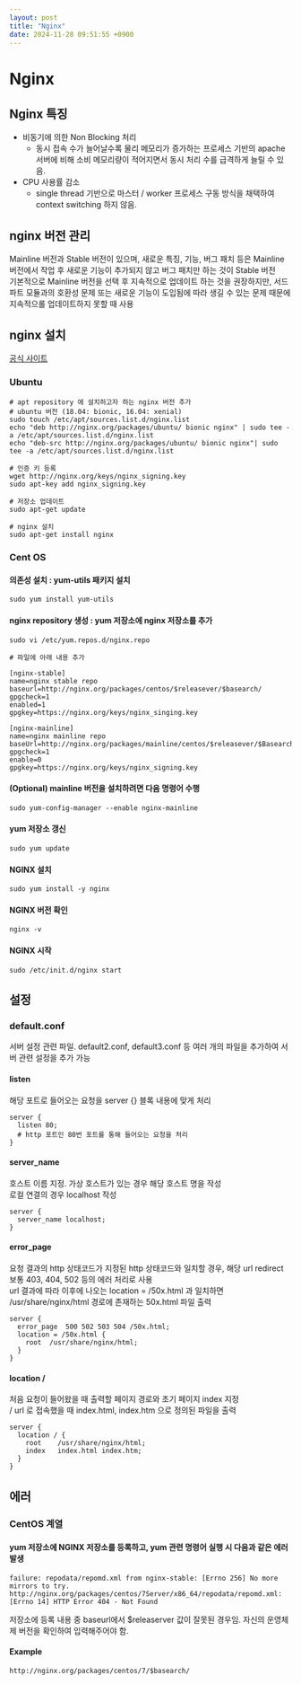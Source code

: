 ```yaml
---
layout: post
title: "Nginx"
date: 2024-11-28 09:51:55 +0900
---
```

# Nginx

## Nginx 특징

- 비동기에 의한 Non Blocking 처리
  - 동시 접속 수가 늘어날수록 물리 메모리가 증가하는 프로세스 기반의 apache 서버에 비해 소비 메모리량이 적어지면서 동시 처리 수를 급격하게 늘릴 수 있음.
- CPU 사용률 감소
  - single thread 기반으로 마스터 / worker 프로세스 구동 방식을 채택하여 context switching 하지 않음.

## nginx 버전 관리
Mainline 버전과 Stable 버전이 있으며, 새로운 특징, 기능, 버그 패치 등은 Mainline 버전에서 작업 후
새로운 기능이 추가되지 않고 버그 패치만 하는 것이 Stable 버전  
기본적으로 Mainline 버전을 선택 후 지속적으로 업데이트 하는 것을 권장하지만, 서드파트 모듈과의 호환성 문제
또는 새로운 기능이 도입됨에 따라 생길 수 있는 문제 때문에 지속적으롤 업데이트하지 못할 때 사용

## nginx 설치

[공식 사이트](https://www.nginx.com/resources/wiki/start/topics/tutorials/install/)

### Ubuntu

```angular2html
# apt repository 에 설치하고자 하는 nginx 버전 추가
# ubuntu 버전 (18.04: bionic, 16.04: xenial)
sudo touch /etc/apt/sources.list.d/nginx.list
echo "deb http://nginx.org/packages/ubuntu/ bionic nginx" | sudo tee -a /etc/apt/sources.list.d/nginx.list
echo "deb-src http://nginx.org/packages/ubuntu/ bionic nginx"| sudo tee -a /etc/apt/sources.list.d/nginx.list

# 인증 키 등록
wget http://nginx.org/keys/nginx_signing.key
sudo apt-key add nginx_signing.key

# 저장소 업데이트
sudo apt-get update

# nginx 설치
sudo apt-get install nginx
```

### Cent OS

#### 의존성 설치 : yum-utils 패키지 설치
```angular2html
sudo yum install yum-utils
```

#### nginx repository 생성 : yum 저장소에 nginx 저장소를 추가
```angular2html
sudo vi /etc/yum.repos.d/nginx.repo
```

```angular2html
# 파일에 아래 내용 추가

[nginx-stable]
name=nginx stable repo
baseurl=http://nginx.org/packages/centos/$releasever/$basearch/
gpgcheck=1
enabled=1
gpgkey=https://nginx.org/keys/nginx_singing.key

[nginx-mainline]
name=nginx mainline repo
baseUrl=http://nginx.org/packages/mainline/centos/$releasever/$Basearch/
gpgcheck=1
enable=0
gpgkey=https://nginx.org/keys/nginx_signing.key
```

#### (Optional) mainline 버전을 설치하려면 다음 명령어 수행
```angular2html
sudo yum-config-manager --enable nginx-mainline
```

#### yum 저장소 갱신
```angular2html
sudo yum update
```

#### NGINX 설치
```angular2html
sudo yum install -y nginx
```

#### NGINX 버전 확인
```angular2html
nginx -v
```

#### NGINX 시작
```angular2html
sudo /etc/init.d/nginx start
```

## 설정

### default.conf
서버 설정 관련 파일. default2.conf, default3.conf 등 여러 개의 파일을 추가하여
서버 관련 설정을 추가 가능

#### listen
해당 포트로 들어오는 요청을 server {} 블록 내용에 맞게 처리
```angular2html
server {
  listen 80;
  # http 포트인 80번 포트를 통해 들어오는 요청을 처리
}
```
#### server_name
호스트 이름 지정. 가상 호스트가 있는 경우 해당 호스트 명을 작성  
로컬 연결의 경우 localhost 작성
```angular2html
server {
  server_name localhost;
}
```
#### error_page
요청 결과의 http 상태코드가 지정된 http 상태코드와 일치할 경우, 해당 url redirect  
보통 403, 404, 502 등의 에러 처리로 사용  
url 결과에 따라 이후에 나오는 location = /50x.html 과 일치하면 /usr/share/nginx/html 
경로에 존재하는 50x.html 파일 출력
```angular2html
server {
  error_page  500 502 503 504 /50x.html;
  location = /50x.html {
    root  /usr/share/nginx/html;
  }
}
```

#### location /
처음 요청이 들어왔을 때 출력할 페이지 경로와 초기 페이지 index 지정  
/ url 로 접속했을 때 index.html, index.htm 으로 정의된 파일을 출력
```angular2html
server {
  location / {
    root    /usr/share/nginx/html;
    index   index.html index.htm;
  }
}
```

## 에러

### CentOS 계열
#### yum 저장소에 NGINX 저장소를 등록하고, yum 관련 명령어 실행 시 다음과 같은 에러 발생
```angular2html
failure: repodata/repomd.xml from nginx-stable: [Errno 256] No more mirrors to try.
http://nginx.org/packages/centos/7Server/x86_64/repodata/repomd.xml: [Errno 14] HTTP Error 404 - Not Found
```
저장소에 등록 내용 중 baseurl에서 $releaserver 값이 잘못된 경우임. 자신의 운영체제 버전을 확인하여 입력해주어야 함.
#### Example
```angular2html
http://nginx.org/packages/centos/7/$basearch/
```